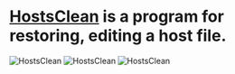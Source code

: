 # [HostsClean](https://sourceforge.net/projects/hostsclean/) is a program for restoring, editing a host file.
![HostsClean](https://a.fsdn.com/con/app/proj/hostsclean/screenshots/Снимок21.PNG)
![HostsClean](https://a.fsdn.com/con/app/proj/hostsclean/screenshots/Снимок31.PNG)
![HostsClean](https://a.fsdn.com/con/app/proj/hostsclean/screenshots/Снимок0.PNG)

